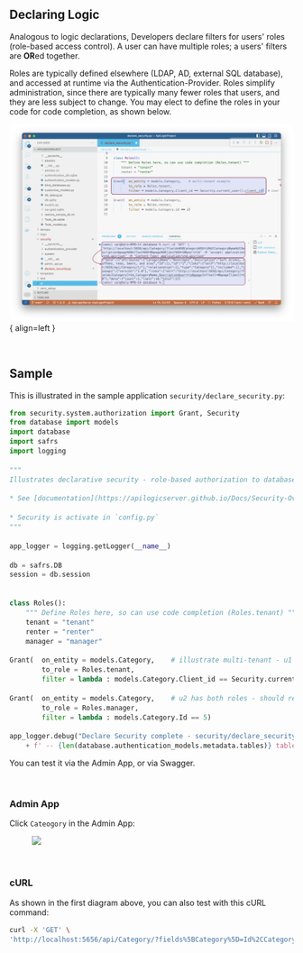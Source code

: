 ## Declaring Logic

Analogous to logic declarations, Developers declare filters for users' roles (role-based access control).  A user can have multiple roles; a users' filters are **OR**ed together.

Roles are typically defined elsewhere (LDAP, AD, external SQL database), and accessed at runtime via the Authentication-Provider.  Roles simplify administration, since there are typically many fewer roles that users, and they are less subject to change.  You may elect to define the roles in your code for code completion, as shown below.

![Declare Security](images/security/declare-security.png){ align=left }

&nbsp;

## Sample

This is illustrated in the sample application `security/declare_security.py`:

```python
from security.system.authorization import Grant, Security
from database import models
import database
import safrs
import logging

"""
Illustrates declarative security - role-based authorization to database rows.

* See [documentation](https://apilogicserver.github.io/Docs/Security-Overview/)

* Security is activate in `config.py`
"""

app_logger = logging.getLogger(__name__)

db = safrs.DB
session = db.session


class Roles():
    """ Define Roles here, so can use code completion (Roles.tenant) """
    tenant = "tenant"
    renter = "renter"
    manager = "manager"

Grant(  on_entity = models.Category,    # illustrate multi-tenant - u1 shows only row 1
        to_role = Roles.tenant,
        filter = lambda : models.Category.Client_id == Security.current_user().client_id)  # User table attributes

Grant(  on_entity = models.Category,    # u2 has both roles - should return client_id 2 (2, 3, 4), and 5
        to_role = Roles.manager,
        filter = lambda : models.Category.Id == 5)

app_logger.debug("Declare Security complete - security/declare_security.py"
    + f' -- {len(database.authentication_models.metadata.tables)} tables loaded')
```

You can test it via the Admin App, or via Swagger.

&nbsp;

### Admin App

Click `Cateogory` in the Admin App:

<figure><img src="https://github.com/valhuber/apilogicserver/wiki/images/security/security-admin.png"></figure>


&nbsp;

### cURL

As shown in the first diagram above, you can also test with this cURL command:

```bash
curl -X 'GET' \
'http://localhost:5656/api/Category/?fields%5BCategory%5D=Id%2CCategoryName%2CDescription&page%5Boffset%5D=0&page%5Blimit%5D=10&sort=id' -H 'accept: application/vnd.api+json' -H 'Content-Type: application/vnd.api+json'
```